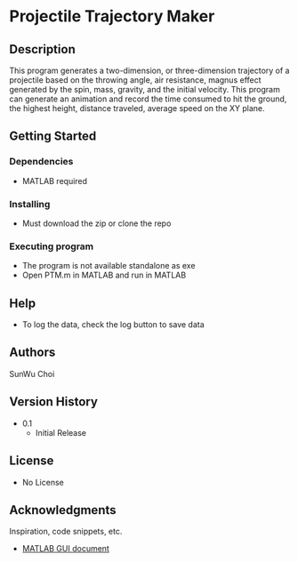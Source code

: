 # Projectile Trajectory Maker

## Description

This program generates a two-dimension, or three-dimension trajectory of a projectile based on the throwing angle, air resistance, magnus effect generated by the spin, mass, gravity, and the initial velocity. This program can generate an animation and record the time consumed to hit the ground, the highest height, distance traveled, average speed on the XY plane.

## Getting Started

### Dependencies

* MATLAB required

### Installing

* Must download the zip or clone the repo

### Executing program

* The program is not available standalone as exe
* Open PTM.m in MATLAB and run in MATLAB

## Help

* To log the data, check the log button to save data

## Authors

SunWu Choi

## Version History

* 0.1
    * Initial Release

## License

* No License

## Acknowledgments

Inspiration, code snippets, etc.
* [MATLAB GUI document](https://www.mathworks.com/discovery/matlab-gui.html)
